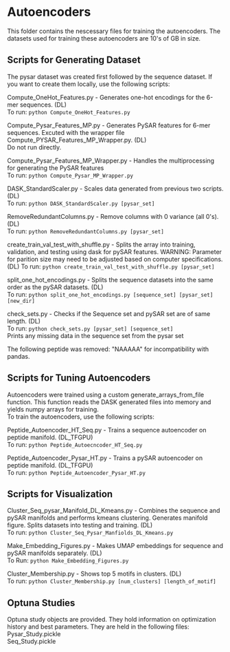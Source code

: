 # Autoencoders  

This folder contains the nescessary files for training the autoencoders. The datasets used for training these autoencoders are 10's of GB in size.

## Scripts for Generating Dataset
The pysar dataset was created first followed by the sequence dataset. If you want to create them locally, use the following scripts:  

Compute_OneHot_Features.py - Generates one-hot encodings for the 6-mer sequences. (DL)  
To run: `python Compute_OneHot_Features.py`  

Compute_Pysar_Features_MP.py - Generates PySAR features for 6-mer sequences. Excuted with the wrapper file Compute_PYSAR_Features_MP_Wrapper.py. (DL)  
Do not run directly.  

Compute_Pysar_Features_MP_Wrapper.py - Handles the multiprocessing for generating the PySAR features  
To run: `python Compute_Pysar_MP_Wrapper.py`

DASK_StandardScaler.py - Scales data generated from previous two scripts. (DL)  
To run: `python DASK_StandardScaler.py [pysar_set]`  

RemoveRedundantColumns.py - Remove columns with 0 variance (all 0's). (DL)  
To run: `python RemoveRedundantColumns.py [pysar_set]`

create_train_val_test_with_shuffle.py - Splits the array into training, validation, and testing using dask for pySAR features. WARNING: Parameter for parition size may need to be adjusted based on computer specifications. (DL)
To run: `python create_train_val_test_with_shuffle.py [pysar_set]`  

split_one_hot_encodings.py - Splits the sequence datasets into the same order as the pySAR datasets. (DL)  
To run: `python split_one_hot_encodings.py [sequence_set] [pysar_set] [new_dir]`  

check_sets.py - Checks if the Sequence set and pySAR set are of same length. (DL)  
To run: `python check_sets.py [pysar_set] [sequence_set]`  
Prints any missing data in the sequence set from the pysar set  

The following peptide was removed: "NAAAAA" for incompatibility with pandas.

## Scripts for Tuning Autoencoders
Autoencoders were trained using a custom generate_arrays_from_file function. This function reads the DASK generated files into memory and yields numpy arrays for training.  
To train the autoencoders, use the following scripts:  

Peptide_Autoencoder_HT_Seq.py - Trains a sequence autoencoder on peptide manifold. (DL_TFGPU)  
To run: `python Peptide_Autoecncoder_HT_Seq.py`  

Peptide_Autoencoder_Pysar_HT.py - Trains a pySAR autoencoder on peptide manifold. (DL_TFGPU)  
To run: `python Peptide_Autoencoder_Pysar_HT.py`  

## Scripts for Visualization  
Cluster_Seq_pysar_Manifold_DL_Kmeans.py - Combines the sequence and pySAR manifolds and performs kmeans clustering. Generates manifold figure. Splits datasets into testing and training. (DL)  
To run: `python Cluster_Seq_Pysar_Manfiolds_DL_Kmeans.py`  

Make_Embedding_Figures.py - Makes UMAP embeddings for sequence and pySAR manifolds separately. (DL)  
To Run: `python Make_Embedding_Figures.py`  

Cluster_Membership.py - Shows top 5 motifs in clusters. (DL)  
To run: `python Cluster_Membership.py [num_clusters] [length_of_motif]`  

## Optuna Studies  
Optuna study objects are provided. They hold information on optimization history and best parameters. They are held in the following files:  
Pysar_Study.pickle  
Seq_Study.pickle  

